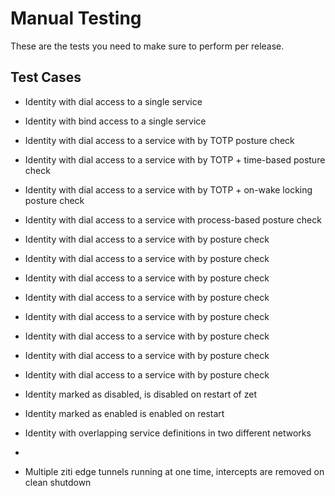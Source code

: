 # Manual Testing

These are the tests you need to make sure to perform per release.

## Test Cases

- Identity with dial access to a single service
- Identity with bind access to a single service
- Identity with dial access to a service with by TOTP posture check
- Identity with dial access to a service with by TOTP + time-based posture check
- Identity with dial access to a service with by TOTP + on-wake locking posture check

- Identity with dial access to a service with process-based posture check
- Identity with dial access to a service with by posture check
- Identity with dial access to a service with by posture check
- Identity with dial access to a service with by posture check
- Identity with dial access to a service with by posture check
- Identity with dial access to a service with by posture check
- Identity with dial access to a service with by posture check
- Identity with dial access to a service with by posture check
- Identity with dial access to a service with by posture check


- Identity marked as disabled, is disabled on restart of zet
- Identity marked as enabled is enabled on restart
- Identity with overlapping service definitions in two different networks
- 
- Multiple ziti edge tunnels running at one time, intercepts are removed on clean shutdown